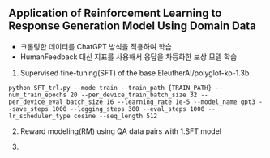 ## Application of Reinforcement Learning to Response Generation Model Using Domain Data
+ 크롤링한 데이터를 ChatGPT 방식을 적용하여 학습
+ HumanFeedback 대신 지표를 사용해서 응답을 차등화한 보상 모델 학습

1. Supervised fine-tuning(SFT) of the base EleutherAI/polyglot-ko-1.3b
```
python SFT_trl.py --mode train --train_path {TRAIN_PATH} --num_train_epochs 20 --per_device_train_batch_size 32 --per_device_eval_batch_size 16 --learning_rate 1e-5 --model_name gpt3 --save_steps 1000 --logging_steps 300 --eval_steps 1000 --lr_scheduler_type cosine --seq_length 512
```

2. Reward modeling(RM) using QA data pairs with 1.SFT model

3. 
